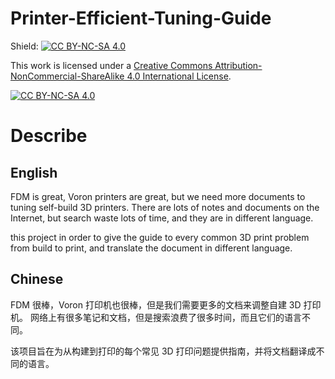 # Printer-Efficient-Tuning-Guide

Shield: [![CC BY-NC-SA 4.0][cc-by-nc-sa-shield]][cc-by-nc-sa]

This work is licensed under a
[Creative Commons Attribution-NonCommercial-ShareAlike 4.0 International License][cc-by-nc-sa].

[![CC BY-NC-SA 4.0][cc-by-nc-sa-image]][cc-by-nc-sa]

[cc-by-nc-sa]: http://creativecommons.org/licenses/by-nc-sa/4.0/
[cc-by-nc-sa-image]: https://licensebuttons.net/l/by-nc-sa/4.0/88x31.png
[cc-by-nc-sa-shield]: https://img.shields.io/badge/License-CC%20BY--NC--SA%204.0-lightgrey.svg

# Describe
## English
FDM is great, Voron printers are great, but we need more documents to tuning self-build 3D printers.
There are lots of notes and documents on the Internet, but search waste lots of time, and they are in different language.

this project in order to give the guide to every common 3D print problem from build to print, and translate the document in different language.

## Chinese
FDM 很棒，Voron 打印机也很棒，但是我们需要更多的文档来调整自建 3D 打印机。
网络上有很多笔记和文档，但是搜索浪费了很多时间，而且它们的语言不同。

该项目旨在为从构建到打印的每个常见 3D 打印问题提供指南，并将文档翻译成不同的语言。
